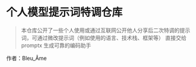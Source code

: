 # 个人模型提示词特调仓库

> 本仓库公开了一些个人使用或通过互联网公开他人分享后二次特调的提示词，可通过微改提示词（例如使用的语言、技术栈、框架等） 直接交给 promptx 生成可靠的编码助手

作者：Bleu_Âme
